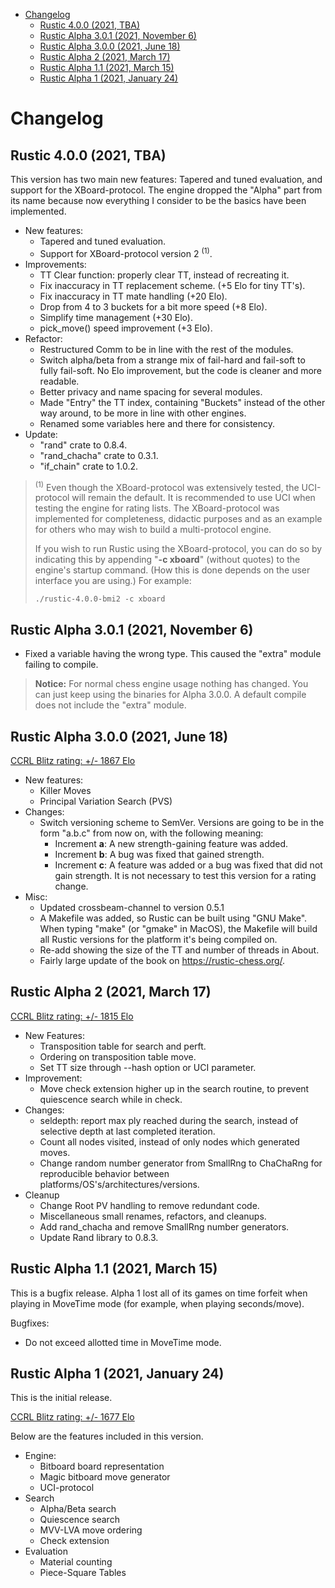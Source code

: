 
<!-- @import "[TOC]" {cmd="toc" depthFrom=1 depthTo=6 orderedList=false} -->

<!-- code_chunk_output -->

- [Changelog](#changelog)
  - [Rustic 4.0.0 (2021, TBA)](#rustic-400-2021-tba)
  - [Rustic Alpha 3.0.1 (2021, November 6)](#rustic-alpha-301-2021-november-6)
  - [Rustic Alpha 3.0.0 (2021, June 18)](#rustic-alpha-300-2021-june-18)
  - [Rustic Alpha 2 (2021, March 17)](#rustic-alpha-2-2021-march-17)
  - [Rustic Alpha 1.1 (2021, March 15)](#rustic-alpha-11-2021-march-15)
  - [Rustic Alpha 1 (2021, January 24)](#rustic-alpha-1-2021-january-24)

<!-- /code_chunk_output -->
# Changelog

## Rustic 4.0.0 (2021, TBA)

This version has two main new features: Tapered and tuned evaluation, and
support for the XBoard-protocol. The engine dropped the "Alpha" part from
its name because now everything I consider to be the basics have been
implemented.

- New features:
  - Tapered and tuned evaluation.
  - Support for XBoard-protocol version 2 <sup>(1)</sup>.
- Improvements:
  - TT Clear function: properly clear TT, instead of recreating it.
  - Fix inaccuracy in TT replacement scheme. (+5 Elo for tiny TT's).
  - Fix inaccuracy in TT mate handling (+20 Elo).
  - Drop from 4 to 3 buckets for a bit more speed (+8 Elo).
  - Simplify time management (+30 Elo).
  - pick_move() speed improvement (+3 Elo).
- Refactor:
  - Restructured Comm to be in line with the rest of the modules.
  - Switch alpha/beta from a strange mix of fail-hard and fail-soft to
    fully fail-soft. No Elo improvement, but the code is cleaner and more
    readable.
  - Better privacy and name spacing for several modules.
  - Made "Entry" the TT index, containing "Buckets" instead of the other
    way around, to be more in line with other engines.
  - Renamed some variables here and there for consistency.
- Update:
  - "rand" crate to 0.8.4.
  - "rand_chacha" crate to 0.3.1.
  - "if_chain" crate to 1.0.2.

> <sup>(1)</sup> Even though the XBoard-protocol was extensively tested,
> the UCI-protocol will remain the default. It is recommended to use UCI
> when testing the engine for rating lists. The XBoard-protocol was
> implemented for completeness, didactic purposes and as an example for
> others who may wish to build a multi-protocol engine.
> 
> If you wish to run Rustic using the XBoard-protocol, you can do so by
> indicating this by appending "**-c xboard**" (without quotes) to the engine's
> startup command. (How this is done depends on the user interface you are
> using.) For example:
> 
> ```
> ./rustic-4.0.0-bmi2 -c xboard
> ```

## Rustic Alpha 3.0.1 (2021, November 6)

- Fixed a variable having the wrong type. This caused the "extra" module
  failing to compile.

> **Notice:** For normal chess engine usage nothing has changed. You can just keep
> using the binaries for Alpha 3.0.0. A default compile does not include the
> "extra" module.

## Rustic Alpha 3.0.0 (2021, June 18)

[CCRL Blitz rating: +/- 1867 Elo](https://www.computerchess.org.uk/ccrl/404/cgi/engine_details.cgi?print=Details&each_game=1&eng=Rustic%20Alpha%203.0.0%2064-bit#Rustic_Alpha_3_0_0_64-bit)

- New features:
  - Killer Moves
  - Principal Variation Search (PVS)
- Changes:
  - Switch versioning scheme to SemVer. Versions are going to be in the
    form "a.b.c" from now on, with the following meaning:
    - Increment **a**: A new strength-gaining feature was added.
    - Increment **b**: A bug was fixed that gained strength.
    - Increment **c**: A feature was added or a bug was fixed that did not
      gain strength. It is not necessary to test this version for a rating
      change.
- Misc:
  - Updated crossbeam-channel to version 0.5.1
  - A Makefile was added, so Rustic can be built using "GNU Make". When
    typing "make" (or "gmake" in MacOS), the Makefile will build all Rustic
    versions for the platform it's being compiled on.
  - Re-add showing the size of the TT and number of threads in About.
  - Fairly large update of the book on https://rustic-chess.org/.

## Rustic Alpha 2 (2021, March 17)

[CCRL Blitz rating: +/- 1815 Elo](https://ccrl.chessdom.com/ccrl/404/cgi/engine_details.cgi?print=Details&each_game=1&eng=Rustic%20Alpha%202%2064-bit#Rustic_Alpha_2_64-bit)

- New Features:
  - Transposition table for search and perft.
  - Ordering on transposition table move.
  - Set TT size through --hash option or UCI parameter.
- Improvement:
  - Move check extension higher up in the search routine, to prevent
    quiescence search while in check.
- Changes:
  - seldepth: report max ply reached during the search, instead of
    selective depth at last completed iteration.
  - Count all nodes visited, instead of only nodes which generated moves.
  - Change random number generator from SmallRng to ChaChaRng for
    reproducible behavior between platforms/OS's/architectures/versions.
- Cleanup
  - Change Root PV handling to remove redundant code.
  - Miscellaneous small renames, refactors, and cleanups.
  - Add rand_chacha and remove SmallRng number generators.
  - Update Rand library to 0.8.3.

## Rustic Alpha 1.1 (2021, March 15)

This is a bugfix release. Alpha 1 lost all of its games on time forfeit
when playing in MoveTime mode (for example, when playing seconds/move).

Bugfixes:
- Do not exceed allotted time in MoveTime mode.

## Rustic Alpha 1 (2021, January 24)

This is the initial release.

[CCRL Blitz rating: +/- 1677 Elo](https://www.computerchess.org.uk/ccrl/404/cgi/engine_details.cgi?print=Details&each_game=1&eng=Rustic%20Alpha%201%2064-bit#Rustic_Alpha_1_64-bit)

Below are the features included in this version.

- Engine:
  - Bitboard board representation
  - Magic bitboard move generator
  - UCI-protocol
- Search
  - Alpha/Beta search
  - Quiescence search
  - MVV-LVA move ordering
  - Check extension
- Evaluation
  - Material counting
  - Piece-Square Tables